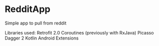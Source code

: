 # RedditApp

Simple app to pull from reddit

Libraries used:
Retrofit 2.0
Coroutines (previously with RxJava)
Picasso
Dagger 2
Kotlin Android Extensions

